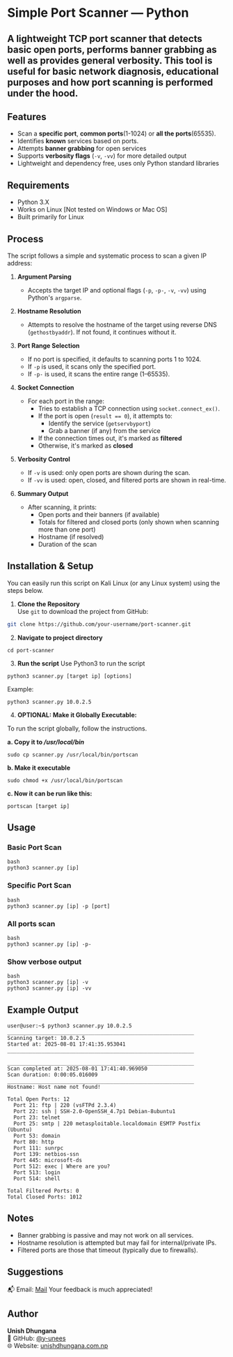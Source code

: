 # Simple Port Scanner — Python

A lightweight TCP port scanner that detects basic open ports, performs banner grabbing as well as provides general verbosity. This tool is useful for basic network diagnosis, educational purposes and how port scanning is performed under the hood.
---
## Features

- Scan a **specific port**, **common ports**(1-1024) or **all the ports**(65535).
- Identifies **known** services based on ports.
- Attempts **banner grabbing** for open services
- Supports **verbosity flags** (`-v`, `-vv`) for more detailed output
- Lightweight and dependency free, uses only Python standard libraries

## Requirements

- Python 3.X
- Works on Linux [Not tested on Windows or Mac OS]
- Built primarily for Linux

## Process

The script follows a simple and systematic process to scan a given IP address:

1. **Argument Parsing**
   - Accepts the target IP and optional flags (`-p`, `-p-`, `-v`, `-vv`) using Python's `argparse`.

2. **Hostname Resolution**
   - Attempts to resolve the hostname of the target using reverse DNS (`gethostbyaddr`). If not found, it continues without it.

3. **Port Range Selection**
   - If no port is specified, it defaults to scanning ports 1 to 1024.
   - If `-p` is used, it scans only the specified port.
   - If `-p-` is used, it scans the entire range (1–65535).

4. **Socket Connection**
   - For each port in the range:
     - Tries to establish a TCP connection using `socket.connect_ex()`.
     - If the port is open (`result == 0`), it attempts to:
       - Identify the service (`getservbyport`)
       - Grab a banner (if any) from the service
     - If the connection times out, it's marked as **filtered**
     - Otherwise, it's marked as **closed**

5. **Verbosity Control**
   - If `-v` is used: only open ports are shown during the scan.
   - If `-vv` is used: open, closed, and filtered ports are shown in real-time.

6. **Summary Output**
   - After scanning, it prints:
     - Open ports and their banners (if available)
     - Totals for filtered and closed ports (only shown when scanning more than one port)
     - Hostname (if resolved)
     - Duration of the scan

## Installation & Setup

You can easily run this script on Kali Linux (or any Linux system) using the steps below.

1. **Clone the Repository**  
Use `git` to download the project from GitHub:
```bash
git clone https://github.com/your-username/port-scanner.git
```

2. **Navigate to project directory**
```
cd port-scanner
```

3. **Run the script**
Use Python3 to run the script
```
python3 scanner.py [target ip] [options] 
```
Example:
```
python3 scanner.py 10.0.2.5
```

4. **OPTIONAL: Make it Globally Executable:**

To run the script globally, follow the instructions.

**a. Copy it to */usr/local/bin***
```
sudo cp scanner.py /usr/local/bin/portscan
```

**b. Make it executable**
```
sudo chmod +x /usr/local/bin/portscan
```

**c. Now it can be run like this:**
```
portscan [target ip] 
```

## Usage

### Basic Port Scan
```
bash 
python3 scanner.py [ip]
```

### Specific Port Scan
```
bash
python3 scanner.py [ip] -p [port]
```

### All ports scan
```
bash
python3 scanner.py [ip] -p-
```

### Show verbose output
```
bash
python3 scanner.py [ip] -v
python3 scanner.py [ip] -vv
```

## Example Output
```
user@user:~$ python3 scanner.py 10.0.2.5
____________________________________________________________
Scanning target: 10.0.2.5
Started at: 2025-08-01 17:41:35.953041
____________________________________________________________

____________________________________________________________
Scan completed at: 2025-08-01 17:41:40.969050
Scan duration: 0:00:05.016009
____________________________________________________________
Hostname: Host name not found!

Total Open Ports: 12
  Port 21: ftp | 220 (vsFTPd 2.3.4)
  Port 22: ssh | SSH-2.0-OpenSSH_4.7p1 Debian-8ubuntu1
  Port 23: telnet
  Port 25: smtp | 220 metasploitable.localdomain ESMTP Postfix (Ubuntu)
  Port 53: domain
  Port 80: http
  Port 111: sunrpc
  Port 139: netbios-ssn
  Port 445: microsoft-ds
  Port 512: exec | Where are you?
  Port 513: login
  Port 514: shell

Total Filtered Ports: 0
Total Closed Ports: 1012
```

## Notes

- Banner grabbing is passive and may not work on all services.
- Hostname resolution is attempted but may fail for internal/private IPs.
- Filtered ports are those that timeout (typically due to firewalls).

## Suggestions
📬 Email: [Mail](mailto:why.unees29@gmail.com)
Your feedback is much appreciated!

## Author 

**Unish Dhungana**  
🔗 GitHub: [@y-unees](https://github.com/y-unees)  
🌐 Website: [unishdhungana.com.np](https://www.unishdhungana.com.np)

